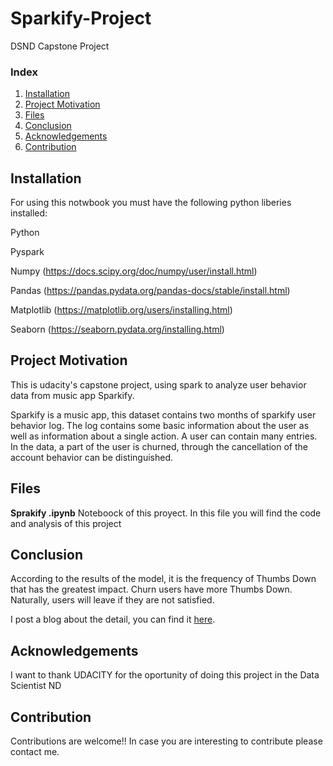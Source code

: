 # Sparkify-Project
DSND Capstone Project

### Index

1. [Installation](#installation)
2. [Project Motivation](#motivation)
3. [Files](#files)
4. [Conclusion](#Conclusion)
5. [Acknowledgements](#acknowledgements)
6. [Contribution](#contribution)


## Installation <a name="installation"></a>

For using this notwbook you must have the following python liberies installed:

Python

Pyspark

Numpy (https://docs.scipy.org/doc/numpy/user/install.html)

Pandas (https://pandas.pydata.org/pandas-docs/stable/install.html)

Matplotlib (https://matplotlib.org/users/installing.html)

Seaborn (https://seaborn.pydata.org/installing.html)


## Project Motivation<a name="motivation"></a>

This is udacity's capstone project, using spark to analyze user behavior data from music app Sparkify.

Sparkify is a music app, this dataset contains two months of sparkify user behavior log. The log contains some basic information about the user as well as information about a single action. A user can contain many entries. In the data, a part of the user is churned, through the cancellation of the account behavior can be distinguished.

## Files <a name="files"></a>

**Sprakify .ipynb** Noteboock of this proyect. In this file you will find the code and analysis of this project

## Conclusion

According to the results of the model, it is the frequency of Thumbs Down that has the greatest impact. Churn users have more Thumbs Down. Naturally, users will leave if they are not satisfied.

I post a blog about the detail, you can find it [here](https://medium.com/@omtripathi88/customer-churn-prediction-with-pyspark-on-sparkify-data-48ef24c8e08a).


## Acknowledgements <a name="acknowledgements"></a>
I want to thank UDACITY for the oportunity of doing this project in the Data Scientist ND

## Contribution <a name="contribution"></a>
Contributions are welcome!! In case you are interesting to contribute please contact me.
